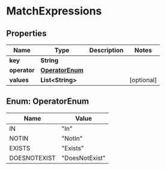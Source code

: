 

# MatchExpressions


## Properties

| Name | Type | Description | Notes |
|------------ | ------------- | ------------- | -------------|
|**key** | **String** |  |  |
|**operator** | [**OperatorEnum**](#OperatorEnum) |  |  |
|**values** | **List&lt;String&gt;** |  |  [optional] |



## Enum: OperatorEnum

| Name | Value |
|---- | -----|
| IN | &quot;In&quot; |
| NOTIN | &quot;NotIn&quot; |
| EXISTS | &quot;Exists&quot; |
| DOESNOTEXIST | &quot;DoesNotExist&quot; |



